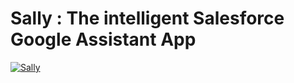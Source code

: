 # Sally : The intelligent Salesforce Google Assistant App
[![Sally](https://github.com/shrej/sally/blob/master/sally.gif?raw=true)](https://github.com/shrej/sally/blob/master/sally.gif?raw=true)
